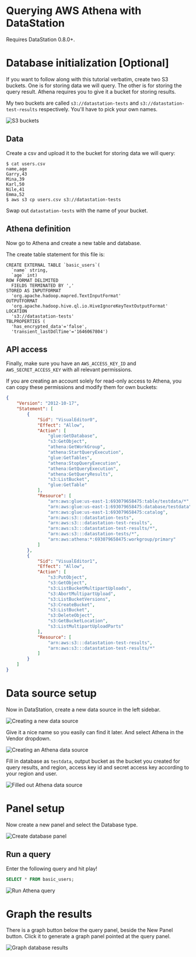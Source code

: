# Querying AWS Athena with DataStation

Requires DataStation 0.8.0+.

# Database initialization [Optional]

If you want to follow along with this tutorial verbatim, create two S3
buckets. One is for storing data we will query. The other is for
storing the query result. Athena requires you to give it a bucket for
storing results.

My two buckets are called `s3://datastation-tests` and
`s3://datastation-test-results` respectively. You'll have to pick your
own names.

![S3 buckets](/tutorials/aws-athena-buckets.png)

## Data

Create a csv and upload it to the bucket for storing data we will query:

```
$ cat users.csv
name,age
Garry,43
Mina,39
Karl,50
Nile,41
Emma,52
$ aws s3 cp users.csv s3://datastation-tests
```

Swap out `datastation-tests` with the name of your bucket.

## Athena definition

Now go to Athena and create a new table and database.

The create table statement for this file is:

```
CREATE EXTERNAL TABLE `basic_users`(
  `name` string, 
  `age` int)
ROW FORMAT DELIMITED 
  FIELDS TERMINATED BY ',' 
STORED AS INPUTFORMAT 
  'org.apache.hadoop.mapred.TextInputFormat' 
OUTPUTFORMAT 
  'org.apache.hadoop.hive.ql.io.HiveIgnoreKeyTextOutputFormat'
LOCATION
  's3://datastation-tests'
TBLPROPERTIES (
  'has_encrypted_data'='false', 
  'transient_lastDdlTime'='1646067804')
```

## API access

Finally, make sure you have an `AWS_ACCESS_KEY_ID` and
`AWS_SECRET_ACCESS_KEY` with all relevant permissions.

If you are creating an account solely for read-only access to Athena,
you can copy these permissions and modify them for own buckets:

```json
{
    "Version": "2012-10-17",
    "Statement": [
        {
            "Sid": "VisualEditor0",
            "Effect": "Allow",
            "Action": [
                "glue:GetDatabase",
                "s3:GetObject",
                "athena:GetWorkGroup",
                "athena:StartQueryExecution",
                "glue:GetTables",
                "athena:StopQueryExecution",
                "athena:GetQueryExecution",
                "athena:GetQueryResults",
                "s3:ListBucket",
                "glue:GetTable"
            ],
            "Resource": [
                "arn:aws:glue:us-east-1:693079658475:table/testdata/*",
                "arn:aws:glue:us-east-1:693079658475:database/testdata",
                "arn:aws:glue:us-east-1:693079658475:catalog",
                "arn:aws:s3:::datastation-tests",
                "arn:aws:s3:::datastation-test-results",
                "arn:aws:s3:::datastation-test-results/*",
                "arn:aws:s3:::datastation-tests/*",
                "arn:aws:athena:*:693079658475:workgroup/primary"
            ]
        },
        {
            "Sid": "VisualEditor1",
            "Effect": "Allow",
            "Action": [
                "s3:PutObject",
                "s3:GetObject",
                "s3:ListBucketMultipartUploads",
                "s3:AbortMultipartUpload",
                "s3:ListBucketVersions",
                "s3:CreateBucket",
                "s3:ListBucket",
                "s3:DeleteObject",
                "s3:GetBucketLocation",
                "s3:ListMultipartUploadParts"
            ],
            "Resource": [
                "arn:aws:s3:::datastation-test-results",
                "arn:aws:s3:::datastation-test-results/*"
            ]
        }
    ]
}
```

# Data source setup

Now in DataStation, create a new data source in the left sidebar.

![Creating a new data source](/tutorials/create-data-source.gif)

Give it a nice name so you easily can find it later. And select Athena
in the Vendor dropdown.

![Creating an Athena data source](/tutorials/create-athena-data-source.png)

Fill in database as `testdata`, output bucket as the bucket you
created for query results, and region, access key id and secret access
key according to your region and user.

![Filled out Athena data source](/tutorials/athena-data-source-filled.png)

# Panel setup

Now create a new panel and select the Database type.

![Create database panel](/tutorials/create-athena-database-panel.gif)

## Run a query

Enter the following query and hit play!

```sql
SELECT * FROM basic_users;
```

![Run Athena query](/tutorials/run-athena-query.gif)

# Graph the results

There is a graph button below the query panel, beside the New Panel
button. Click it to generate a graph panel pointed at the query panel.

![Graph database results](/tutorials/graph-athena-database-results.gif)
